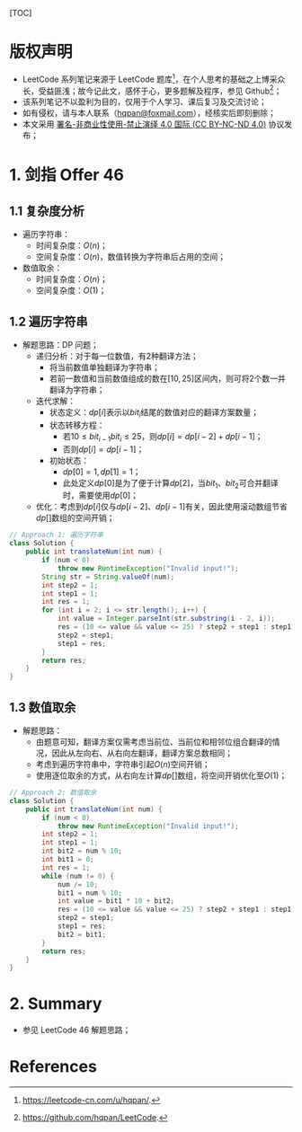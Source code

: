 [TOC]

# 版权声明

- LeetCode 系列笔记来源于 LeetCode 题库[^1]，在个人思考的基础之上博采众长，受益匪浅；故今记此文，感怀于心，更多题解及程序，参见 Github[^2]；
- 该系列笔记不以盈利为目的，仅用于个人学习、课后复习及交流讨论；
- 如有侵权，请与本人联系（hqpan@foxmail.com），经核实后即刻删除；
- 本文采用 [署名-非商业性使用-禁止演绎 4.0 国际 (CC BY-NC-ND 4.0)](https://creativecommons.org/licenses/by-nc-nd/4.0/deed.zh) 协议发布；

# 1. 剑指 Offer 46

## 1.1 复杂度分析

- 遍历字符串：
  - 时间复杂度：$O(n)$；
  - 空间复杂度：$O(n)$，数值转换为字符串后占用的空间；
- 数值取余：
  - 时间复杂度：$O(n)$；
  - 空间复杂度：$O(1)$；

## 1.2 遍历字符串

- 解题思路：DP 问题；
  - 递归分析：对于每一位数值，有2种翻译方法；
    - 将当前数值单独翻译为字符串；
    - 若前一数值和当前数值组成的数在$[10,25]$区间内，则可将2个数一并翻译为字符串；
  - 迭代求解：
    - 状态定义：$dp[i]$表示以$bit_i$结尾的数值对应的翻译方案数量；
    - 状态转移方程：
      - 若$10\leq bit_{i-1}bit_i\leq 25$，则$dp[i]=dp[i-2]+dp[i-1]$；
      - 否则$dp[i]=dp[i-1]$；
    - 初始状态：
      - $dp[0]=1,dp[1]=1$；
      - 此处定义$dp[0]$是为了便于计算$dp[2]$，当$bit_1$、$bit_2$可合并翻译时，需要使用$dp[0]$；
  - 优化：考虑到$dp[i]$仅与$dp[i-2]$、$dp[i-1]$有关，因此使用滚动数组节省$dp[]$数组的空间开销；

```java
// Approach 1: 遍历字符串
class Solution {
    public int translateNum(int num) {
        if (num < 0)
            throw new RuntimeException("Invalid input!");
        String str = String.valueOf(num);
        int step2 = 1;
        int step1 = 1;
        int res = 1;
        for (int i = 2; i <= str.length(); i++) {
            int value = Integer.parseInt(str.substring(i - 2, i));
            res = (10 <= value && value <= 25) ? step2 + step1 : step1;
            step2 = step1;
            step1 = res;
        }
        return res;
    }
}
```

## 1.3 数值取余

- 解题思路：
  - 由题意可知，翻译方案仅需考虑当前位、当前位和相邻位组合翻译的情况，因此从左向右、从右向左翻译，翻译方案总数相同；
  - 考虑到遍历字符串中，字符串引起$O(n)$空间开销；
  - 使用逐位取余的方式，从右向左计算$dp[]$数组，将空间开销优化至$O(1)$；

```java
// Approach 2: 数值取余
class Solution {
    public int translateNum(int num) {
        if (num < 0)
            throw new RuntimeException("Invalid input!");
        int step2 = 1;
        int step1 = 1;
        int bit2 = num % 10;
        int bit1 = 0;
        int res = 1;
        while (num != 0) {
            num /= 10;
            bit1 = num % 10;
            int value = bit1 * 10 + bit2;
            res = (10 <= value && value <= 25) ? step2 + step1 : step1;
            step2 = step1;
            step1 = res;
            bit2 = bit1;
        }
        return res;
    }
}
```

# 2. Summary

- 参见 LeetCode 46 解题思路；

# References

[^1]: https://leetcode-cn.com/u/hqpan/.
[^2]: https://github.com/hqpan/LeetCode.